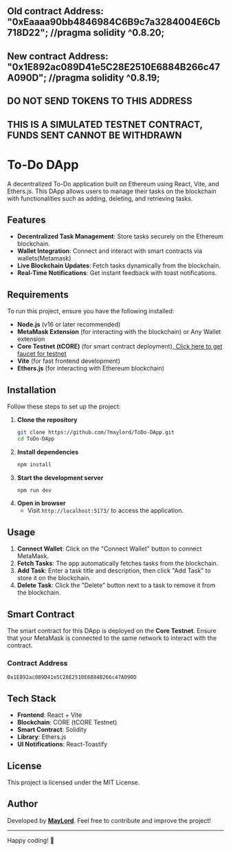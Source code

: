 ## Old contract Address: "0xEaaaa90bb4846984C6B9c7a3284004E6Cb718D22"; //pragma solidity ^0.8.20;
## New contract Address: "0x1E892ac089D41e5C28E2510E6884B266c47A090D"; //pragma solidity ^0.8.19;
## DO NOT SEND TOKENS TO THIS ADDRESS 
## THIS IS A SIMULATED TESTNET CONTRACT, FUNDS SENT CANNOT BE WITHDRAWN


# To-Do DApp

A decentralized To-Do application built on Ethereum using React, Vite, and Ethers.js. This DApp allows users to manage their tasks on the blockchain with functionalities such as adding, deleting, and retrieving tasks.

## Features

- **Decentralized Task Management**: Store tasks securely on the Ethereum blockchain.
- **Wallet Integration**: Connect and interact with smart contracts via wallets(Metamask)
- **Live Blockchain Updates**: Fetch tasks dynamically from the blockchain.
- **Real-Time Notifications**: Get instant feedback with toast notifications.

## Requirements

To run this project, ensure you have the following installed:

- **Node.js** (v16 or later recommended)
- **MetaMask Extension** (for interacting with the blockchain) or Any Wallet extension
- **Core Testnet (tCORE)** (for smart contract deployment),[ Click here to get faucet for testnet](https://scan.test.btcs.network/faucet)
- **Vite** (for fast frontend development)
- **Ethers.js** (for interacting with Ethereum blockchain)

## Installation

Follow these steps to set up the project:

1. **Clone the repository**
   ```sh
   git clone https://github.com/7maylord/ToDo-DApp.git
   cd ToDo-DApp
   ```
2. **Install dependencies**
   ```sh
   npm install
   ```
3. **Start the development server**
   ```sh
   npm run dev
   ```
4. **Open in browser**
   - Visit `http://localhost:5173/` to access the application.

## Usage

1. **Connect Wallet**: Click on the "Connect Wallet" button to connect MetaMask.
2. **Fetch Tasks**: The app automatically fetches tasks from the blockchain.
3. **Add Task**: Enter a task title and description, then click "Add Task" to store it on the blockchain.
4. **Delete Task**: Click the "Delete" button next to a task to remove it from the blockchain.

## Smart Contract

The smart contract for this DApp is deployed on the **Core Testnet**. Ensure that your MetaMask is connected to the same network to interact with the contract.

### Contract Address

```
0x1E892ac089D41e5C28E2510E6884B266c47A090D
```

## Tech Stack

- **Frontend**: React + Vite
- **Blockchain**: CORE (tCORE Testnet)
- **Smart Contract**: Solidity
- **Library**: Ethers.js
- **UI Notifications**: React-Toastify


## License

This project is licensed under the MIT License.

## Author
Developed by **[MayLord](https://github.com/7maylord)**. Feel free to contribute and improve the project!

---

Happy coding! 🚀

